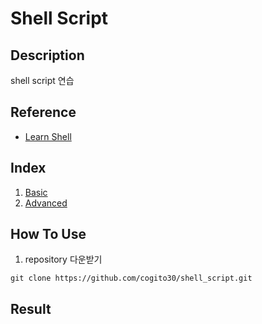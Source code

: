 # Shell Script

## Description
shell script 연습

## Reference
- [Learn Shell](https://www.learnshell.org/)

## Index
1. [Basic](./01_Basic.md)
2. [Advanced](./02_Advanced.md)
 
## How To Use
1) repository 다운받기
```
git clone https://github.com/cogito30/shell_script.git
```

## Result
